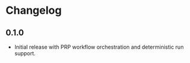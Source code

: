 # Changelog

## 0.1.0
- Initial release with PRP workflow orchestration and deterministic run support.

